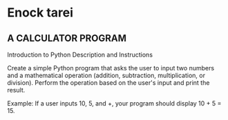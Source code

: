 # Enock tarei
## A CALCULATOR PROGRAM
Introduction to Python
Description and Instructions

Create a simple Python program that asks the user to input two numbers and a mathematical operation (addition, subtraction, multiplication, or division). Perform the operation based on the user's input and print the result.

Example: If a user inputs 10, 5, and +, your program should display 10 + 5 = 15.
